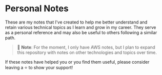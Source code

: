 # Personal Notes

These are my notes that I've created to help me better understand and retain various technical topics as I learn and grow in my career. They serve as a personal reference and may also be useful to others following a similar path.

> 📝 **Note**: For the moment, I only have AWS notes, but I plan to expand this repository with notes on other technologies and topics over time.

If these notes have helped you or you find them useful, please consider leaving a ⭐️ to show your support!
